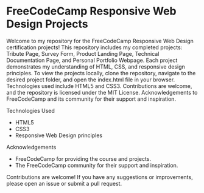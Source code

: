 # FreeCodeCamp Responsive Web Design Projects
Welcome to my repository for the FreeCodeCamp Responsive Web Design certification projects! This repository includes my completed projects: Tribute Page, Survey Form, Product Landing Page, Technical Documentation Page, and Personal Portfolio Webpage. Each project demonstrates my understanding of HTML, CSS, and responsive design principles. To view the projects locally, clone the repository, navigate to the desired project folder, and open the index.html file in your browser. Technologies used include HTML5 and CSS3. Contributions are welcome, and the repository is licensed under the MIT License. Acknowledgements to FreeCodeCamp and its community for their support and inspiration.

Technologies Used

* HTML5
* CSS3
* Responsive Web Design principles

Acknowledgements
* FreeCodeCamp for providing the course and projects.
* The FreeCodeCamp community for their support and inspiration.

Contributions are welcome! If you have any suggestions or improvements, please open an issue or submit a pull request.


